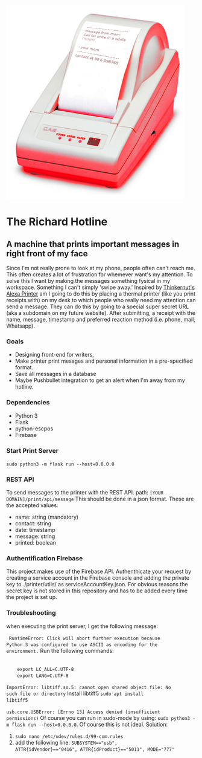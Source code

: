 ![picture of a thermal printer](https://github.com/RichART-Official/richardhotline/blob/master/printer/static/img/hotline-preview.png)

# The Richard Hotline

## A machine that prints important messages in right front of my face

Since I'm not really prone to look at my phone, people often can't reach me. This often creates a lot of frustration for whemever want's my attention. To solve this I want by making the messages something fysical in my workspace. Something I can't simply 'swipe away.' Inspired by [Thinkernut's Alexa Printer](https://www.hackster.io/tinkernut/cheap-alexa-printer-from-an-old-receipt-printer-c14ea2) am I going to do this by placing a thermal printer (like you print receipts with) on my desk to which people who really need my attention can send a message. They can do this by going to a special super secret URL (aka a subdomain on my future website). After submitting, a receipt with the name, message, timestamp and preferred reaction method (i.e. phone, mail, Whatsapp).

### Goals

- Designing front-end for writers,
- Make printer print mesages and personal information in a pre-specified format.
- Save all messages in a database
- Maybe Pushbullet integration to get an alert when I'm away from my hotline.

### Dependencies

- Python 3
- Flask
- python-escpos
- Firebase

### Start Print Server

<code>sudo python3 -m flask run --host=0.0.0.0</code>

### REST API

To send messages to the printer with the REST API.
path: <code>[YOUR DOMAIN]/print/api/message</code>
This should be done in a json format. These are the accepted values:
- name: string (mandatory)
- contact: string
- date: timestamp
- message: string
- printed: boolean

### Authentification Firebase
This project makes use of the Firebase API. Authenthicate your request by creating a service account in the Firebase console and adding the private key to ./printer/utils/ as serviceAccountKey.json. For obvious reasons the secret key is not stored in this repository and has to be added every time the project is set up.

### Troubleshooting

when executing the print server, I get the following message:

<code> RuntimeError: Click will abort further execution because Python 3 was configured to use ASCII as encoding for the environment.</code>
Run the following commands:

<code>
	export LC_ALL=C.UTF-8
    export LANG=C.UTF-8
</code>

<code>ImportError: libtiff.so.5: cannot open shared object file: No such file or directory</code>
Install libtiff5 <code>sudo apt install libtiff5</code>

<code>usb.core.USBError: [Errno 13] Access denied (insufficient permissions)</code> Of course you can run in sudo-mode by using: <code>sudo python3 -m flask run --host=0.0.0.0</code>. Of course this is not ideal. Solution:

1. <code>sudo nano /etc/udev/rules.d/99-com.rules</code>
2. add the following line: <code>SUBSYSTEM=="usb", ATTR{idVendor}=="0416", ATTR{idProduct}=="5011", MODE="777"</code>
